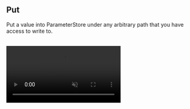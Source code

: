 
## Put

Put a value into ParameterStore under any arbitrary path that you have access to write to.

<br/>
<video autoplay loop muted class="video"><source src="/images/videos/put.mp4" type="video/mp4"></video>
<br/>
